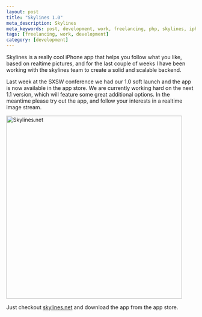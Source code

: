 ```yaml
---
layout: post
title: "Skylines 1.0"
meta_description: Skylines
meta_keywords: post, development, work, freelancing, php, skylines, iphone
tags: [freelancing, work, development]
category: [development]
---
```


Skylines is a really cool iPhone app that helps you follow what you
like, based on realtime pictures, and for the last couple of weeks I
have been working with the skylines team to create a solid and scalable
backend.

Last week at the SXSW conference we had our 1.0 soft launch and the app is
now available in the app store. We are currently working hard on the
next 1.1 version, which will feature some great additional
options. In the meantime please try out the app, and follow your
interests in a realtime image stream.

<img src="http://beatletech.s3.amazonaws.com/skylines.png" alt="Skylines.net" height="485" width="467">

Just checkout <a href="http://skylines.net">skylines.net</a> and download
the app from the app store.
